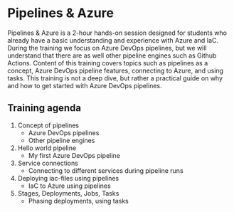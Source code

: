 # Pipelines & Azure

Pipelines & Azure is a 2-hour hands-on session designed for students who already have a basic understanding and experience with Azure and IaC. During the training we focus on Azure DevOps pipelines, but we will understand that there are as well other pipeline engines such as Github Actions. Content of this training covers topics such as pipelines as a concept, Azure DevOps pipeline features, connecting to Azure, and using tasks. This training is not a deep dive, but rather a practical guide on why and how to get started with Azure DevOps pipelines.

## Training agenda

1. Concept of pipelines
    - Azure DevOps pipelines
    - Other pipeline engines
2. Hello world pipeline
    - My first Azure DevOps pipeline 
3. Service connections
    - Connecting to different services during pipeline runs
4. Deploying iac-files using pipelines
    - IaC to Azure using pipelines
5. Stages, Deployments, Jobs, Tasks
    - Phasing deployments, using tasks
